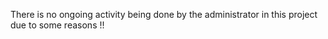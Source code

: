 There is no ongoing activity being done by the administrator in this project due to some reasons !!

